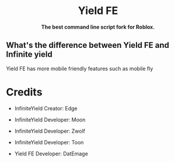 <div align="center">
  
  # Yield FE
  
  **The best command line script fork for Roblox.**

</div>

## What's the difference between Yield FE and Infinite yield
Yield FE has more mobile friendly features such as mobile fly

# Credits
- InfiniteYield Creator: Edge

- InfiniteYield Developer: Moon
- InfiniteYield Developer: Zwolf
- InfiniteYield Developer: Toon
- Yield FE Developer: DatEmage
